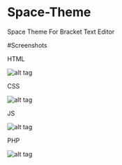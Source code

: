 # Space-Theme
Space Theme For Bracket Text Editor

#Screenshots

HTML

![alt tag](http://uupload.ir/files/nik7_html.png)

CSS

![alt tag](http://uupload.ir/files/ass1_css.png)

JS

![alt tag](http://uupload.ir/files/ja8v_js.png)

PHP

![alt tag](http://uupload.ir/files/xtle_php.png)
